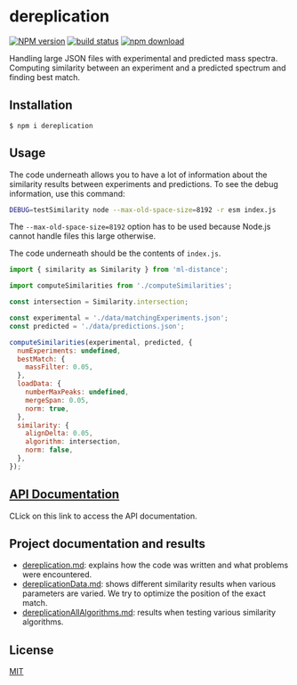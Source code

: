 # dereplication

[![NPM version][npm-image]][npm-url]
[![build status][ci-image]][ci-url]
[![npm download][download-image]][download-url]

Handling large JSON files with experimental and predicted mass spectra. Computing similarity between an experiment and a predicted spectrum and finding best match.

## Installation

`$ npm i dereplication`

## Usage

The code underneath allows you to have a lot of information about the similarity results between experiments and predictions. To see the debug information, use this command:
```bash
DEBUG=testSimilarity node --max-old-space-size=8192 -r esm index.js 
```

The `--max-old-space-size=8192` option has to be used because Node.js cannot handle files this large otherwise.

The code underneath should be the contents of `index.js`.

```js
import { similarity as Similarity } from 'ml-distance';

import computeSimilarities from './computeSimilarities';

const intersection = Similarity.intersection;

const experimental = './data/matchingExperiments.json';
const predicted = './data/predictions.json';

computeSimilarities(experimental, predicted, {
  numExperiments: undefined,
  bestMatch: {
    massFilter: 0.05,
  },
  loadData: {
    numberMaxPeaks: undefined,
    mergeSpan: 0.05,
    norm: true,
  },
  similarity: {
    alignDelta: 0.05,
    algorithm: intersection,
    norm: false,
  },
});
```

## [API Documentation](https://cheminfo.github.io/dereplication/)

CLick on this link to access the API documentation.

## Project documentation and results

- [dereplication.md](./docs/dereplication.md): explains how the code was written and what problems were encountered.
- [dereplicationData.md](./docs/dereplicationData.md): shows different similarity results when various parameters are varied. We try to optimize the position of the exact match.
- [dereplicationAllAlgorithms.md](./docs/dereplicationAllAlgorithms.md): results when testing various similarity algorithms.

## License

[MIT](./LICENSE)

[npm-image]: https://img.shields.io/npm/v/dereplication.svg
[npm-url]: https://www.npmjs.com/package/dereplication
[ci-image]: https://github.com/cheminfo/dereplication/workflows/Node.js%20CI/badge.svg?branch=master
[ci-url]: https://github.com/cheminfo/dereplication/actions?query=workflow%3A%22Node.js+CI%22
[download-image]: https://img.shields.io/npm/dm/dereplication.svg
[download-url]: https://www.npmjs.com/package/dereplication
